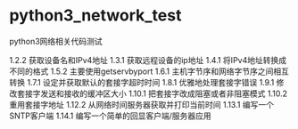 # python3_network_test
python3网络相关代码测试

1.2.2 获取设备名和IPv4地址
1.3.1 获取远程设备的ip地址
1.4.1 将IPv4地址转换成不同的格式
1.5.2 主要使用getservbyport
1.6.1 主机字节序和网络字节序之间相互转换
1.7.1 设定并获取默认的套接字超时时间
1.8.1 优雅地处理套接字错误
1.9.1 修改套接字发送和接收的缓冲区大小
1.10.1 把套接字改成阻塞或者非阻塞模式
1.10.2 重用套接字地址
1.12.2 从网络时间服务器获取并打印当前时间
1.13.1 编写一个SNTP客户端
1.14.1 编写一个简单的回显客户端/服务器应用
